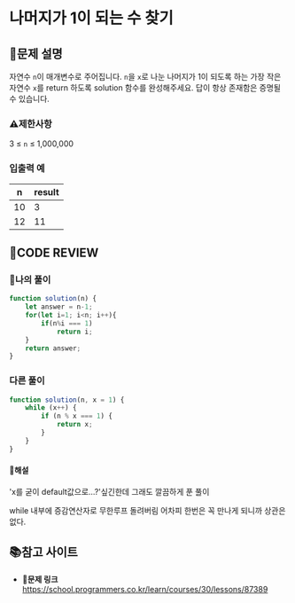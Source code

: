 # 나머지가 1이 되는 수 찾기

## **📝문제 설명**

자연수 `n`이 매개변수로 주어집니다. `n`을 `x`로 나눈 나머지가 1이 되도록 하는 가장 작은 자연수 `x`를 return 하도록 solution 함수를 완성해주세요. 답이 항상 존재함은 증명될 수 있습니다.

### **⚠제한사항**

3 ≤ `n` ≤ 1,000,000

### **입출력 예**

| n   | result |
| --- | ------ |
| 10  | 3      |
| 12  | 11     |

## **🧐CODE REVIEW**

### **🧾나의 풀이**

```js
function solution(n) {
    let answer = n-1;
    for(let i=1; i<n; i++){
        if(n%i === 1)
            return i;
    }
    return answer;
}
```

### **다른 풀이**

```js
function solution(n, x = 1) {    
    while (x++) {
        if (n % x === 1) {
            return x;
        }
    }    
}
```

#### **📝해설**

'x를 굳이 default값으로...?'싶긴한데 그래도 깔끔하게 푼 풀이

while 내부에 증감연산자로 무한루프 돌려버림
어차피 한번은 꼭 만나게 되니까 상관은 없다.

## 📚참고 사이트

- **🔗문제 링크**<br/>
https://school.programmers.co.kr/learn/courses/30/lessons/87389
